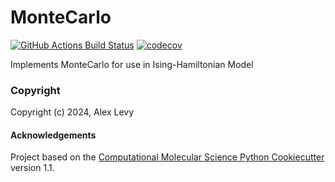 MonteCarlo
==============================
[//]: # (Badges)
[![GitHub Actions Build Status](https://github.com/ajlevy246/montecarlo/workflows/CI/badge.svg)](https://github.com/REPLACE_WITH_OWNER_ACCOUNT/montecarlo/actions?query=workflow%3ACI)
[![codecov](https://codecov.io/gh/REPLACE_WITH_OWNER_ACCOUNT/MonteCarlo/branch/main/graph/badge.svg)](https://codecov.io/gh/REPLACE_WITH_OWNER_ACCOUNT/MonteCarlo/branch/main)


Implements MonteCarlo for use in Ising-Hamiltonian Model

### Copyright

Copyright (c) 2024, Alex Levy


#### Acknowledgements
 
Project based on the 
[Computational Molecular Science Python Cookiecutter](https://github.com/molssi/cookiecutter-cms) version 1.1.
